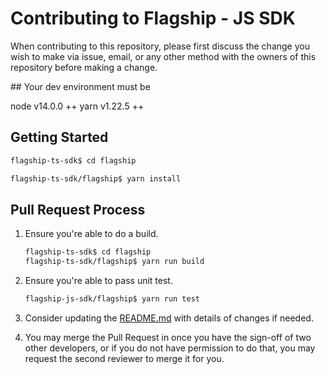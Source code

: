 # Contributing to Flagship - JS SDK

When contributing to this repository, please first discuss the change you wish to make via issue, email, or any other method with the owners of this repository before making a change.

## Your dev environment must be

node v14.0.0 ++
yarn v1.22.5 ++

## Getting Started

```bash
flagship-ts-sdk$ cd flagship
```

```bash
flagship-ts-sdk/flagship$ yarn install
```

## Pull Request Process

1. Ensure you're able to do a build.

    ```bash
    flagship-ts-sdk$ cd flagship
    flagship-ts-sdk/flagship$ yarn run build
    ```

2. Ensure you're able to pass unit test.

   ```bash
   flagship-js-sdk/flagship$ yarn run test
   ```

3. Consider updating the [README.md](./README.md) with details of changes if needed.

4. You may merge the Pull Request in once you have the sign-off of two other developers, or if you
   do not have permission to do that, you may request the second reviewer to merge it for you.
